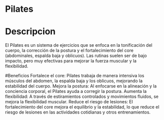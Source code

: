 # Pilates

# Descripcion
El Pilates es un sistema de ejercicios que se enfoca en la tonificación del cuerpo, la corrección de la postura y el fortalecimiento del core (abdominales, espalda baja y oblicuos).
Las rutinas suelen ser de bajo impacto, pero muy efectivas para mejorar la fuerza muscular y la flexibilidad.

#Beneficios
Fortalece el core: Pilates trabaja de manera intensiva los músculos del abdomen, la espalda baja y los oblicuos, mejorando la estabilidad del cuerpo.
Mejora la postura: Al enfocarse en la alineación y la conciencia corporal, el Pilates ayuda a corregir la postura.
Aumenta la flexibilidad: A través de estiramientos controlados y movimientos fluidos, se mejora la flexibilidad muscular.
Reduce el riesgo de lesiones: El fortalecimiento del core mejora el equilibrio y la estabilidad, lo que reduce el riesgo de lesiones en las actividades cotidianas y otros entrenamientos.

